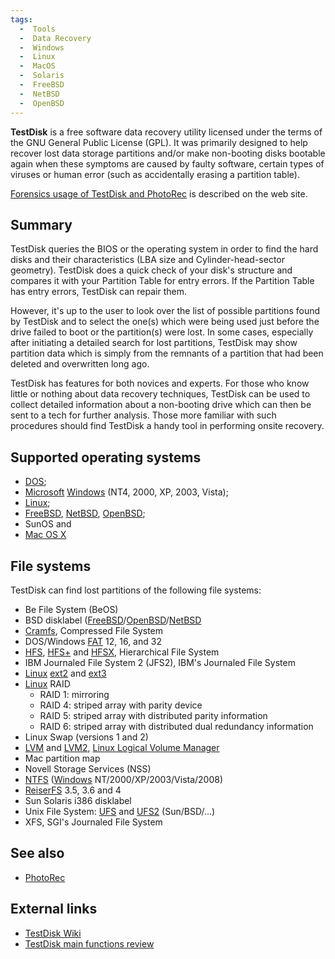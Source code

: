```yaml
---
tags:
  -  Tools
  -  Data Recovery
  -  Windows
  -  Linux
  -  MacOS
  -  Solaris
  -  FreeBSD
  -  NetBSD
  -  OpenBSD 
---
```

**TestDisk** is a free software data recovery utility licensed under the
terms of the GNU General Public License (GPL). It was primarily designed
to help recover lost data storage partitions and/or make non-booting
disks bootable again when these symptoms are caused by faulty software,
certain types of viruses or human error (such as accidentally erasing a
partition table).

[Forensics usage of TestDisk and
PhotoRec](http://www.cgsecurity.org/wiki/TestDisk_%26_PhotoRec_in_various_digital_forensics_testcase)
is described on the web site.

## Summary

TestDisk queries the BIOS or the operating system in order to find the
hard disks and their characteristics (LBA size and Cylinder-head-sector
geometry). TestDisk does a quick check of your disk's structure and
compares it with your Partition Table for entry errors. If the Partition
Table has entry errors, TestDisk can repair them.

However, it's up to the user to look over the list of possible
partitions found by TestDisk and to select the one(s) which were being
used just before the drive failed to boot or the partition(s) were lost.
In some cases, especially after initiating a detailed search for lost
partitions, TestDisk may show partition data which is simply from the
remnants of a partition that had been deleted and overwritten long ago.

TestDisk has features for both novices and experts. For those who know
little or nothing about data recovery techniques, TestDisk can be used
to collect detailed information about a non-booting drive which can then
be sent to a tech for further analysis. Those more familiar with such
procedures should find TestDisk a handy tool in performing onsite
recovery.

## Supported operating systems

- [DOS](dos.md);
- [Microsoft](microsoft.md) [Windows](windows.md) (NT4,
  2000, XP, 2003, Vista);
- [Linux](linux.md);
- [FreeBSD](freebsd.md), [NetBSD](netbsd.md ),
  [OpenBSD](openbsd.md);
- SunOS and
- [Mac OS X](mac_os_x.md)

## File systems

TestDisk can find lost partitions of the following file systems:

- Be File System (BeOS)
- BSD disklabel
  ([FreeBSD](freebsd.md)/[OpenBSD](openbsd.md)/[NetBSD](netbsd.md)
- [Cramfs](cramfs.md), Compressed File System
- DOS/Windows [FAT](fat.md) 12, 16, and 32
- [HFS](hfs.md), [HFS+](hfs+.md) and
  [HFSX](hfs+.md), Hierarchical File System
- IBM Journaled File System 2 (JFS2), IBM's Journaled File System
- [Linux](linux.md) [ext2](ext2.md) and
  [ext3](ext3.md)
- [Linux](linux.md) RAID
  - RAID 1: mirroring
  - RAID 4: striped array with parity device
  - RAID 5: striped array with distributed parity information
  - RAID 6: striped array with distributed dual redundancy information
- Linux Swap (versions 1 and 2)
- [LVM](linux_logical_volume_manager_(lvm).md) and
  [LVM2](linux_logical_volume_manager_(lvm).md), [Linux Logical
  Volume Manager](linux_logical_volume_manager_(lvm).md)
- Mac partition map
- Novell Storage Services (NSS)
- [NTFS](ntfs.md) ([Windows](windows.md)
  NT/2000/XP/2003/Vista/2008)
- [ReiserFS](reiserfs.md) 3.5, 3.6 and 4
- Sun Solaris i386 disklabel
- Unix File System: [UFS](unix_file_system.md) and
  [UFS2](unix_file_system.md) (Sun/BSD/...)
- XFS, SGI's Journaled File System

## See also

- [PhotoRec](photorec.md)

## External links

- [TestDisk Wiki](http://www.cgsecurity.org/wiki/TestDisk)
- [TestDisk main functions
  review](http://howtorecover.me/cgsecurity-testdisk-partition-recovery-windows-app-review)
